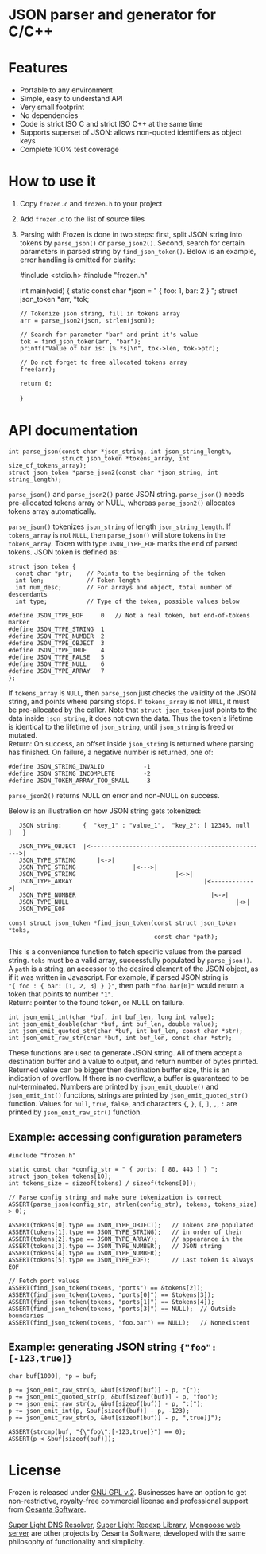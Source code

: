 JSON parser and generator for C/C++
===========================================

# Features

   * Portable to any environment
   * Simple, easy to understand API
   * Very small footprint
   * No dependencies
   * Code is strict ISO C and strict ISO C++ at the same time
   * Supports superset of JSON: allows non-quoted identifiers as object keys
   * Complete 100% test coverage

# How to use it

   1. Copy `frozen.c` and `frozen.h` to your project
   2. Add `frozen.c` to the list of source files
   3. Parsing with Frozen is done in two steps: first, split JSON string
      into tokens by `parse_json()` or `parse_json2()`.
      Second, search for certain
      parameters in parsed string by `find_json_token()`. Below is an example,
      error handling is omitted for clarity:


        #include <stdio.h>
        #include "frozen.h"

        int main(void) {
          static const char *json = " { foo: 1, bar: 2 } ";
          struct json_token *arr, *tok;

          // Tokenize json string, fill in tokens array
          arr = parse_json2(json, strlen(json));

          // Search for parameter "bar" and print it's value
          tok = find_json_token(arr, "bar");
          printf("Value of bar is: [%.*s]\n", tok->len, tok->ptr);

          // Do not forget to free allocated tokens array
          free(arr);

          return 0;
        }

# API documentation

    int parse_json(const char *json_string, int json_string_length,
                   struct json_token *tokens_array, int size_of_tokens_array);
    struct json_token *parse_json2(const char *json_string, int string_length);

`parse_json()` and `parse_json2()` parse JSON string.
`parse_json()` needs pre-allocated tokens array or NULL, whereas
`parse_json2()` allocates tokens array automatically.


`parse_json()` tokenizes `json_string` of length `json_string_length`.
If `tokens_array` is not `NULL`, then `parse_json()` will store tokens
in the `tokens_array`. Token with type
`JSON_TYPE_EOF` marks the end of parsed tokens. JSON token is defined as:

    struct json_token {
      const char *ptr;    // Points to the beginning of the token
      int len;            // Token length
      int num_desc;       // For arrays and object, total number of descendants
      int type;           // Type of the token, possible values below

    #define JSON_TYPE_EOF     0   // Not a real token, but end-of-tokens marker
    #define JSON_TYPE_STRING  1
    #define JSON_TYPE_NUMBER  2
    #define JSON_TYPE_OBJECT  3
    #define JSON_TYPE_TRUE    4
    #define JSON_TYPE_FALSE   5
    #define JSON_TYPE_NULL    6
    #define JSON_TYPE_ARRAY   7
    };

If `tokens_array` is `NULL`, then `parse_json` just checks the validity of
the JSON string, and points where parsing stops. If `tokens_array` is not
`NULL`, it must be pre-allocated by the caller. Note that `struct json_token`
just points to the data inside `json_string`, it does not own the data. Thus
the token's lifetime is identical to the lifetime of `json_string`, until
`json_string` is freed or mutated.  
Return: On success, an offset inside `json_string` is returned
where parsing has finished. On failure, a negative number is
returned, one of:

    #define JSON_STRING_INVALID           -1
    #define JSON_STRING_INCOMPLETE        -2
    #define JSON_TOKEN_ARRAY_TOO_SMALL    -3

`parse_json2()` returns NULL on error and non-NULL on success.

Below is an illustration on how JSON string gets tokenized:

       JSON string:      {  "key_1" : "value_1",  "key_2": [ 12345, null  ]   }

       JSON_TYPE_OBJECT  |<-------------------------------------------------->|
       JSON_TYPE_STRING      |<->|
       JSON_TYPE_STRING                |<--->|
       JSON_TYPE_STRING                            |<->|
       JSON_TYPE_ARRAY                                     |<------------>|
       JSON_TYPE_NUMBER                                      |<->|
       JSON_TYPE_NULL                                               |<>|
       JSON_TYPE_EOF

<!-- -->

    const struct json_token *find_json_token(const struct json_token *toks,
                                             const char *path);

This is a convenience function to fetch specific values from the parsed
string. `toks` must be a valid array, successfully populated by `parse_json()`.
A `path` is a string, an accessor to the desired element of the JSON object,
as if it was written in Javascript. For example, if parsed JSON string is  
`"{ foo : { bar: [1, 2, 3] } }"`, then path `"foo.bar[0]"` would return a token
that points to number `"1"`.  
Return: pointer to the found token, or NULL on failure.


    int json_emit_int(char *buf, int buf_len, long int value);
    int json_emit_double(char *buf, int buf_len, double value);
    int json_emit_quoted_str(char *buf, int buf_len, const char *str);
    int json_emit_raw_str(char *buf, int buf_len, const char *str);

These functions are used to generate JSON string. All of them accept
a destination buffer and a value to output, and return number of bytes printed.
Returned value can be bigger then destination buffer size, this is an
indication of overflow. If there is no overflow, a buffer is guaranteed to
be nul-terminated. Numbers are printed by `json_emit_double()` and
`json_emit_int()` functions, strings are printed by `json_emit_quoted_str()`
function. Values for `null`, `true`, `false`, and characters
`{`, `}`, `[`, `]`, `,`, `:` are printed by
`json_emit_raw_str()` function.

## Example: accessing configuration parameters

    #include "frozen.h"

    static const char *config_str = " { ports: [ 80, 443 ] } ";
    struct json_token tokens[10];
    int tokens_size = sizeof(tokens) / sizeof(tokens[0]);

    // Parse config string and make sure tokenization is correct
    ASSERT(parse_json(config_str, strlen(config_str), tokens, tokens_size) > 0);

    ASSERT(tokens[0].type == JSON_TYPE_OBJECT);   // Tokens are populated
    ASSERT(tokens[1].type == JSON_TYPE_STRING);   // in order of their
    ASSERT(tokens[2].type == JSON_TYPE_ARRAY);    // appearance in the
    ASSERT(tokens[3].type == JSON_TYPE_NUMBER);   // JSON string
    ASSERT(tokens[4].type == JSON_TYPE_NUMBER);
    ASSERT(tokens[5].type == JSON_TYPE_EOF);      // Last token is always EOF

    // Fetch port values
    ASSERT(find_json_token(tokens, "ports") == &tokens[2]);
    ASSERT(find_json_token(tokens, "ports[0]") == &tokens[3]);
    ASSERT(find_json_token(tokens, "ports[1]") == &tokens[4]);
    ASSERT(find_json_token(tokens, "ports[3]") == NULL);  // Outside boundaries
    ASSERT(find_json_token(tokens, "foo.bar") == NULL);   // Nonexistent

## Example: generating JSON string `{"foo":[-123,true]}`

    char buf[1000], *p = buf;

    p += json_emit_raw_str(p, &buf[sizeof(buf)] - p, "{");
    p += json_emit_quoted_str(p, &buf[sizeof(buf)] - p, "foo");
    p += json_emit_raw_str(p, &buf[sizeof(buf)] - p, ":[");
    p += json_emit_int(p, &buf[sizeof(buf)] - p, -123);
    p += json_emit_raw_str(p, &buf[sizeof(buf)] - p, ",true]}");

    ASSERT(strcmp(buf, "{\"foo\":[-123,true]}") == 0);
    ASSERT(p < &buf[sizeof(buf)]);

# License

Frozen is released under
[GNU GPL v.2](http://www.gnu.org/licenses/old-licenses/gpl-2.0.html).
Businesses have an option to get non-restrictive, royalty-free commercial
license and professional support from
[Cesanta Software](http://cesanta.com).

[Super Light DNS Resolver](https://github.com/cesanta/sldr),
[Super Light Regexp Library](https://github.com/cesanta/slre),
[Mongoose web server](https://github.com/cesanta/mongoose)
are other projects by Cesanta Software, developed with the same philosophy
of functionality and simplicity.
